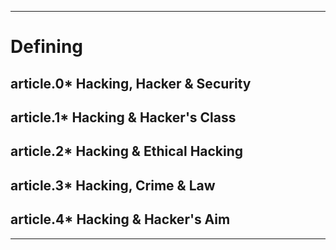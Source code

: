 ***

# Defining

## article.0* Hacking, Hacker & Security

## article.1* Hacking & Hacker's Class

## article.2* Hacking & Ethical Hacking

## article.3* Hacking, Crime & Law

## article.4* Hacking & Hacker's Aim

***
